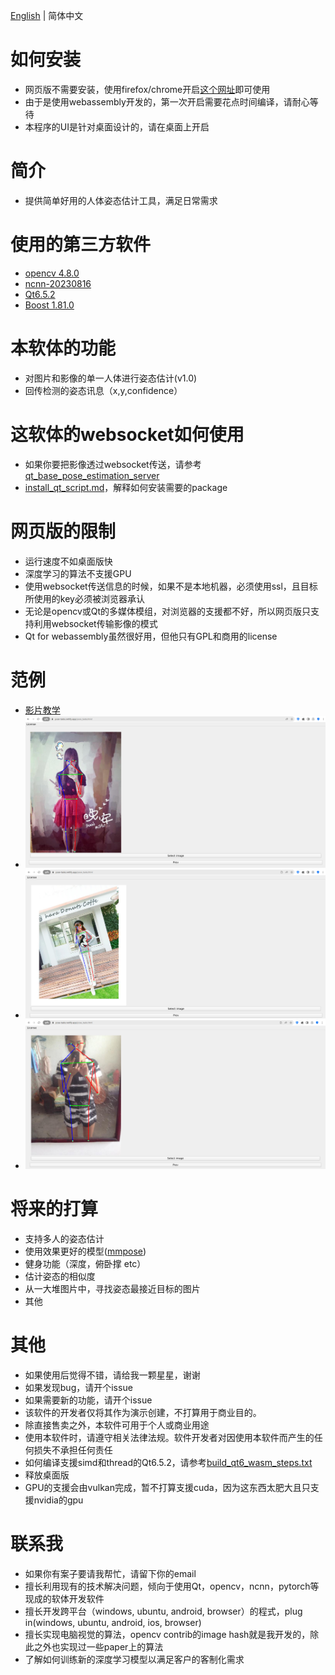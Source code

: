 [English](./readme.md) | 简体中文

# 如何安装

- 网页版不需要安装，使用firefox/chrome开启[这个网址](https://pose-tasks.netlify.app/pose_tasks.html)即可使用
- 由于是使用webassembly开发的，第一次开启需要花点时间编译，请耐心等待
- 本程序的UI是针对桌面设计的，请在桌面上开启

# 简介

- 提供简单好用的人体姿态估计工具，满足日常需求

# 使用的第三方软件

- [opencv 4.8.0](https://github.com/opencv/opencv)
- [ncnn-20230816](https://github.com/Tencent/ncnn)
- [Qt6.5.2](https://www.qt.io/)
- [Boost 1.81.0](https://www.boost.org/)

# 本软体的功能

- 对图片和影像的单一人体进行姿态估计(v1.0)
- 回传检测的姿态讯息（x,y,confidence）

# 这软体的websocket如何使用

- 如果你要把影像透过websocket传送，请参考 [qt_base_pose_estimation_server](https://github.com/stereomatchingkiss/object_detection_and_alarm/blob/main/qt_base_pose_estimation_server.py)
- [install_qt_script.md](https://github.com/stereomatchingkiss/object_detection_and_alarm/blob/main/install_qt_script.md)，解释如何安装需要的package

# 网页版的限制

- 运行速度不如桌面版快
- 深度学习的算法不支援GPU
- 使用websocket传送信息的时候，如果不是本地机器，必须使用ssl，且目标所使用的key必须被浏览器承认
- 无论是opencv或Qt的多媒体模组，对浏览器的支援都不好，所以网页版只支持利用websocket传输影像的模式
- Qt for webassembly虽然很好用，但他只有GPL和商用的license

# 范例

- [影片教学](https://www.youtube.com/watch?v=LGUZxGAwyCw)
- ![范例1](./imgs/00.png)
- ![范例2](./imgs/01.png)
- ![范例3](./imgs/02.png)

# 将来的打算

- 支持多人的姿态估计
- 使用效果更好的模型([mmpose](https://github.com/open-mmlab/mmpose))
- 健身功能（深度，俯卧撑 etc）
- 估计姿态的相似度
- 从一大堆图片中，寻找姿态最接近目标的图片
- 其他

# 其他

- 如果使用后觉得不错，请给我一颗星星，谢谢
- 如果发现bug，请开个issue
- 如果需要新的功能，请开个issue
- 该软件的开发者仅将其作为演示创建，不打算用于商业目的。
- 除直接售卖之外，本软件可用于个人或商业用途
- 使用本软件时，请遵守相关法律法规。软件开发者对因使用本软件而产生的任何损失不承担任何责任
- 如何编译支援simd和thread的Qt6.5.2，请参考[build_qt6_wasm_steps.txt](https://github.com/stereomatchingkiss/object_detection_and_alarm/blob/main/build_qt6_wasm_steps.txt)
- 释放桌面版
- GPU的支援会由vulkan完成，暂不打算支援cuda，因为这东西太肥大且只支援nvidia的gpu

# 联系我

- 如果你有案子要请我帮忙，请留下你的email
- 擅长利用现有的技术解决问题，倾向于使用Qt，opencv，ncnn，pytorch等现成的软体开发软件
- 擅长开发跨平台（windows, ubuntu, android, browser）的程式，plug in(windows, ubuntu, android, ios, browser)
- 擅长实现电脑视觉的算法，opencv contrib的image hash就是我开发的，除此之外也实现过一些paper上的算法
- 了解如何训练新的深度学习模型以满足客户的客制化需求